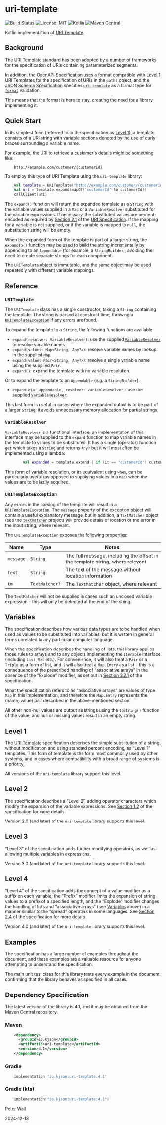 # uri-template

[![Build Status](https://github.com/pwall567/uri-template/actions/workflows/build.yml/badge.svg)](https://github.com/pwall567/uri-template/actions/workflows/build.yml)
[![License: MIT](https://img.shields.io/badge/License-MIT-yellow.svg)](https://opensource.org/licenses/MIT)
[![Kotlin](https://img.shields.io/static/v1?label=Kotlin&message=v1.9.24&color=7f52ff&logo=kotlin&logoColor=7f52ff)](https://github.com/JetBrains/kotlin/releases/tag/v1.9.24)
[![Maven Central](https://img.shields.io/maven-central/v/io.kjson/uri-template?label=Maven%20Central)](https://search.maven.org/search?q=g:%22io.kjson%22%20AND%20a:%uri-template%22)

Kotlin implementation of [URI Template](https://www.rfc-editor.org/rfc/rfc6570.html).

## Background

The [URI Template](https://www.rfc-editor.org/rfc/rfc6570.html) standard has been adopted by a number of frameworks for
the specification of URIs containing parameterized segments.

In addition, the [OpenAPI Specification](https://swagger.io/specification/) uses a format compatible with
[Level 1](#level-1) URI Templates for the specification of URIs in the `paths` object, and the
[JSON Schema Specification](https://json-schema.org/specification) specifies
[`uri-template`](https://json-schema.org/draft/2020-12/json-schema-validation#name-uri-template) as a format type for
[`format`](https://json-schema.org/draft/2020-12/json-schema-validation#name-vocabularies-for-semantic-c) validation.

 This means that the format is here to stay, creating the need for a library implementing it.

## Quick Start

In its simplest form (referred to in the specification as [Level 1](#level-1)), a template consists of a URI string with
variable sections denoted by the use of curly braces surrounding a variable name.

For example, the URI to retrieve a customer's details might be something like:
```
    http://example.com/customer/{customerId}
```

To employ this type of URI Template using the `uri-template` library:
```kotlin
    val template = URITemplate("http://example.com/customer/{customerId}")
    val uri = template.expand(mapOf("customerId" to customerId))
    callClient(uri)
```

The `expand()` function will return the expanded template as a `String` with the variable values supplied in a `Map` or
a `VariableResolver` substituted for the variable expressions.
If necessary, the substituted values are percent-encoded as required by
[Section 2.1](https://www.rfc-editor.org/rfc/rfc3986#section-2.1) of the
[URI Specification](https://www.rfc-editor.org/rfc/rfc3986).
If the mapping for a variable is not supplied, or if the variable is mapped to `null`, the substitution string will be
empty.

When the expanded form of the template is part of a larger string, the `expandTo()` function may be used to build the
string incrementally by appending to an `Appendable` (for example, a `StringBuilder`), avoiding the need to create
separate strings for each component.

The `URITemplate` object is immutable, and the same object may be used repeatedly with different variable mappings.

## Reference

### `URITemplate`

The `URITemplate` class has a single constructor, taking a `String` containing the template.
The string is parsed at construct time, throwing a [`URITemplateException`](#uritemplateexception) if any errors are
found.

To expand the template to a `String`, the following functions are available:
- `expand(resolver: VariableResolver)`: use the supplied [`VariableResolver`](#variableresolver) to resolve variable
  names.
- `expand(values: Map<String, Any?>)`: resolve variable names by lookup in the supplied `Map`.
- `expand(value: Pair<String, Any?>)`: resolve a single variable name using the supplied `Pair`.
- `expand()`: expand the template with no variable resolution.

Or to expand the template to an `Appendable` (_e.g._ a `StringBuilder`):
- `expandTo(a: Appendable, resolver: VariableResolver)`: use the supplied [`VariableResolver`](#variableresolver).

This last form is useful in cases where the expanded output is to be part of a larger `String`; it avoids unnecessary
memory allocation for partial strings.

### `VariableResolver`

`VariableResolver` is a functional interface; an implementation of this interface may be supplied to the `expand`
function to map variable names in the template to values to be substituted.
It has a single (operator) function `get` which takes a `String` and returns `Any?` but it will most often be
implemented using a lambda:
```kotlin
        val expanded = template.expand { if (it == "customerId") customerId else null }
```

This form of variable resolution, or its equivalent using `when`, can be particularly useful (as opposed to supplying
values in a `Map`) when the values are to be lazily acquired.

### `URITemplateException`

Any errors in the parsing of the template will result in a `URITemplateException`.
The `message` property of the exception object will contain a useful explanatory message, but in addition, a
`TextMatcher` object (see the [`textmatcher`](https://github.com/pwall567/textmatcher) project) will provide details of
location of the error in the input string, where relevant.

The `URITemplateException` exposes the following properties:

| Name      | Type           | Notes                                                                         |
|-----------|----------------|-------------------------------------------------------------------------------|
| `message` | `String`       | The full message, including the offset in the template string, where relevant |
| `text`    | `String`       | The text of the message without location information                          |
| `tm`      | `TextMatcher?` | The `TextMatcher` object, where relevant                                      |

The `TextMatcher` will not be supplied in cases such an unclosed variable expression &ndash; this will only be detected
at the end of the string.

## Variables

The specification describes how various data types are to be handled when used as values to be substituted into
variables, but it is written in general terms unrelated to any particular computer language.

When the specification describes the handling of lists, this library applies those rules to arrays and to any objects
implementing the `Iterable` interface (including `List`, `Set` _etc._).
For convenience, it will also treat a `Pair` or a `Triple` as a form of list, and it will also treat a `Map.Entry` as a
list &ndash; this is a consequence of the prescribed handling of &ldquo;associative arrays&rdquo; in the absence of the
&ldquo;Explode&rdquo; modifier, as set out in [Section 3.2.1](https://www.rfc-editor.org/rfc/rfc6570.html#section-3.2.1)
of the specification.

What the specification refers to as &ldquo;associative arrays&rdquo; are values of type `Map` in this implementation,
and therefore the `Map.Entry` represents the (name, value) pair described in the above-mentioned section. 

All other non-null values are output as strings using the `toString()` function of the value, and null or missing
values result in an empty string.

## Level 1

The [URI Template](https://www.rfc-editor.org/rfc/rfc6570.html) specification describes the simple substitution of a
string, without modification and using standard percent encoding, as &ldquo;Level 1&rdquo; templates.
This form of template is the form most commonly used by other systems, and in cases where compatibility with a broad
range of systems is a priority, 

All versions of the `uri-template` library support this level.

## Level 2

The specification describes a &ldquo;Level 2&rdquo;, adding operator characters which modify the expansion of the
variable expressions.
See [Section 1.2](https://www.rfc-editor.org/rfc/rfc6570.html#section-1.2) of the specification for more details.

Version 2.0 (and later) of the `uri-template` library supports this level.

## Level 3

&ldquo;Level 3&rdquo; of the specification adds further modifying operators, as well as allowing multiple variables in
expressions.

Version 3.0 (and later) of the `uri-template` library supports this level.

## Level 4

&ldquo;Level 4&rdquo; of the specification adds the concept of a value modifier as a suffix on each variable;
the &ldquo;Prefix&rdquo; modifier limits the expansion of string values to a prefix of a specified length, and the
&ldquo;Explode&rdquo; modifier changes the handling of lists and &ldquo;associative arrays&rdquo; (see
[Variables](#variables) above) in a manner similar to the &ldquo;spread&rdquo; operators in some languages.
See [Section 2.4](https://www.rfc-editor.org/rfc/rfc6570.html#section-2.4) of the specification for more details.

Version 4.0 (and later) of the `uri-template` library supports this level.

## Examples

The specification has a large number of examples throughout the document, and these examples are a valuable resource for
anyone attempting to understand the specification.

The main unit test class for this library tests every example in the document, confirming that the library behaves as
specified in all cases.

## Dependency Specification

The latest version of the library is 4.1, and it may be obtained from the Maven Central repository.

### Maven
```xml
    <dependency>
      <groupId>io.kjson</groupId>
      <artifactId>uri-template</artifactId>
      <version>4.1</version>
    </dependency>
```
### Gradle
```groovy
    implementation 'io.kjson:uri-template:4.1'
```
### Gradle (kts)
```kotlin
    implementation("io.kjson:uri-template:4.1")
```

Peter Wall

2024-12-13
